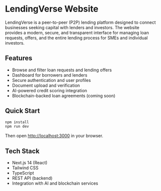 # LendingVerse Website

LendingVerse is a peer-to-peer (P2P) lending platform designed to connect businesses seeking capital with lenders and investors. The website provides a modern, secure, and transparent interface for managing loan requests, offers, and the entire lending process for SMEs and individual investors.

## Features
- Browse and filter loan requests and lending offers
- Dashboard for borrowers and lenders
- Secure authentication and user profiles
- Document upload and verification
- AI-powered credit scoring integration
- Blockchain-backed loan agreements (coming soon)

## Quick Start

```bash
npm install
npm run dev
```

Then open [http://localhost:3000](http://localhost:3000) in your browser.

## Tech Stack
- Next.js 14 (React)
- Tailwind CSS
- TypeScript
- REST API (backend)
- Integration with AI and blockchain services
